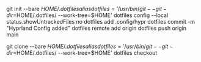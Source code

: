 git init --bare $HOME/.dotfiles
alias dotfiles='/usr/bin/git --git-dir=$HOME/.dotfiles/ --work-tree=$HOME'
dotfiles config --local status.showUntrackedFiles no
dotfiles add .config/hypr
dotfiles commit -m "Hyprland Config added"
dotfiles remote add origin <your-git-repo>
dotfiles push origin main



git clone --bare <your-git-repo> $HOME/.dotfiles
alias dotfiles='/usr/bin/git --git-dir=$HOME/.dotfiles/ --work-tree=$HOME'
dotfiles checkout
